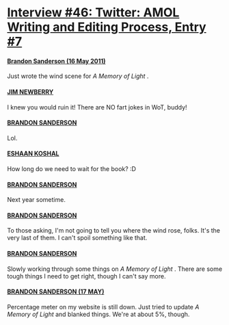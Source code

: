 # [Interview #46: Twitter: AMOL Writing and Editing Process, Entry #7](https://www.theoryland.com/intvmain.php?i=46#7)

#### [Brandon Sanderson (16 May 2011)](http://twitter.com/BrandSanderson/status/70171687324360704)

Just wrote the wind scene for
*A Memory of Light*
.

#### [JIM NEWBERRY](http://twitter.com/kingnewbs/status/70173041195360256)

I knew you would ruin it! There are NO fart jokes in WoT, buddy!

#### [BRANDON SANDERSON](http://twitter.com/BrandSanderson/status/70174592802631681)

Lol.

#### [ESHAAN KOSHAL](http://twitter.com/eshaan_koshal/status/70173591920050176)

How long do we need to wait for the book? :D

#### [BRANDON SANDERSON](http://twitter.com/BrandSanderson/status/70174525857337345)

Next year sometime.

#### [BRANDON SANDERSON](http://twitter.com/BrandSanderson/status/70174832838447104)

To those asking, I'm not going to tell you where the wind rose, folks. It's the very last of them. I can't spoil something like that.

#### [BRANDON SANDERSON](http://twitter.com/BrandSanderson/status/70207696615378944)

Slowly working through some things on
*A Memory of Light*
. There are some tough things I need to get right, though I can't say more.

#### [BRANDON SANDERSON (17 MAY)](http://twitter.com/BrandSanderson/status/70627176323629056)

Percentage meter on my website is still down. Just tried to update
*A Memory of Light*
and blanked things. We're at about 5%, though.

